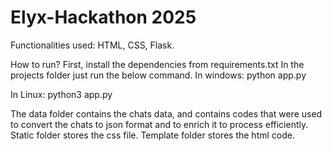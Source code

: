 # Elyx-Hackathon 2025

Functionalities used: HTML, CSS, Flask.

How to run?
First, install the dependencies from requirements.txt
In the projects folder just run the below command.
In windows:
python app.py

In Linux:
python3 app.py

The data folder contains the chats data, and contains codes that were used to convert the chats to json format and to enrich it to process efficiently.
Static folder stores the css file.
Template folder stores the html code.
